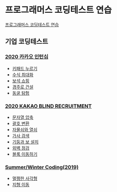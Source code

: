 # 프로그래머스 코딩테스트 연습

[프로그래머스 코딩테스트 연습](https://programmers.co.kr/learn/challenges)

## 기업 코딩테스트
### [2020 카카오 인턴십](./2020%20카카오%20인턴십/README.md)
- [키패드 누르기](./2020%20카카오%20인턴십/키패드%20누르기.py)
- [수식 최대화](./2020%20카카오%20인턴십/수식%20최대화.py)
- [보석 쇼핑](./2020%20카카오%20인턴십/보석%20쇼핑.py)
- [경주로 건설](./2020%20카카오%20인턴십/경주로%20건설.py)
- [동굴 탐험](./2020%20카카오%20인턴십/동굴%20탐험.py)

### [2020 KAKAO BLIND RECRUITMENT](./2020%20KAKAO%20BLIND%20RECRUITMENT/README.md)
- [문자열 압축](./2020%20KAKAO%20BLIND%20RECRUITMENT/문자열%20압축.py)
- [괄호 변환](./2020%20KAKAO%20BLIND%20RECRUITMENT/괄호%20변환.py)
- [자물쇠와 열쇠](./2020%20KAKAO%20BLIND%20RECRUITMENT/자물쇠와%20열쇠.py)
- [가사 검색](./2020%20KAKAO%20BLIND%20RECRUITMENT/가사%20검색.py)
- [기둥과 보 설치](./2020%20KAKAO%20BLIND%20RECRUITMENT/기둥과%20보%20설치/Solution.java)
- [외벽 점검](./2020%20KAKAO%20BLIND%20RECRUITMENT/외벽%20점검/solution.py)
- [블록 이동하기](2020%20KAKAO%20BLIND%20RECRUITMENT/블록%20이동하기/solution.py)

### [Summer/Winter Coding(2019)](./Summer%20Winter%20Coding(2019)/README.md)
- [멀쩡한 사각형](./Summer%20Winter%20Coding(2019)/멀쩡한%20사각형/solution.py)
- [지형 이동](./Summer%20Winter%20Coding(2019)/지형%20이동/solution.py)